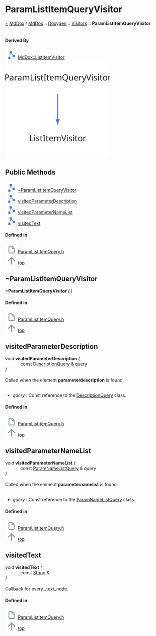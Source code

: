<a id="paramlistitemqueryvisitor"></a>
<h1>ParamListItemQueryVisitor</h1>
<a id="a01635"></a>
<a href="https://github.com/CharlesCarley/MdDox#~">~</a>
<a href="index.md#index">MdDox</a>
<span class="inline-text">/</span>
<a href="a00986.md#mddox">MdDox</a>
<span class="inline-text">::</span>
<a href="a00991.md#doxygen">Doxygen</a>
<span class="inline-text">::</span>
<a href="a00995.md#visitors">Visitors</a>
<span class="inline-text">::</span>
<span class="bold-text"><b>ParamListItemQueryVisitor</b></span>
<br/>
<br/>
<a id="derived-by"></a>
<h4>Derived By</h4>
<div class="icon-link">
<img src="../images/class.svg"/><a href="a01115.md#listitemvisitor">MdDox::ListItemVisitor</a>
</div>
<img src="../images/dot/internal-diagram-87.dot.svg"/><br/>
<a id="public-methods"></a>
<h2>Public Methods</h2>
<span class="icon-list-item"><a href="#~paramlistitemqueryvisitor" class="icon-list-item"><img src="../images/class.svg" class="icon-list-item"/><span class="icon-list-item">~ParamListItemQueryVisitor</span>
</a>
</span>
<br/>
<span class="icon-list-item"><a href="#visitedparameterdescription" class="icon-list-item"><img src="../images/class.svg" class="icon-list-item"/><span class="icon-list-item">visitedParameterDescription</span>
</a>
</span>
<br/>
<span class="icon-list-item"><a href="#visitedparameternamelist" class="icon-list-item"><img src="../images/class.svg" class="icon-list-item"/><span class="icon-list-item">visitedParameterNameList</span>
</a>
</span>
<br/>
<span class="icon-list-item"><a href="#visitedtext" class="icon-list-item"><img src="../images/class.svg" class="icon-list-item"/><span class="icon-list-item">visitedText</span>
</a>
</span>
<br/>
<a id="defined-in"></a>
<h4>Defined in</h4>
<span class="icon-list-item"><a href="https://github.com/CharlesCarley/MdDox/blob/master/Tools/Doxygen/ParamListItemQuery.h#L31" class="icon-list-item"><img src="../images/file.svg" class="icon-list-item"/><span class="icon-list-item">ParamListItemQuery.h</span>
</a>
</span>
<br/>
<span class="icon-list-item"><a href="#paramlistitemqueryvisitor" class="icon-list-item"><img src="../images/jumpToTop.svg" class="icon-list-item"/><span class="icon-list-item">top</span>
</a>
</span>
<a id="~paramlistitemqueryvisitor"></a>
<h2>~ParamListItemQueryVisitor</h2>
<span class="bold-text"><b>~ParamListItemQueryVisitor</b></span>
<span class="italic-text"><i>(</i></span>
<span class="italic-text"><i>)</i></span>
<a id="defined-in"></a>
<h4>Defined in</h4>
<span class="icon-list-item"><a href="https://github.com/CharlesCarley/MdDox/blob/master/Tools/Doxygen/ParamListItemQuery.h#L33" class="icon-list-item"><img src="../images/file.svg" class="icon-list-item"/><span class="icon-list-item">ParamListItemQuery.h</span>
</a>
</span>
<br/>
<span class="icon-list-item"><a href="#paramlistitemqueryvisitor" class="icon-list-item"><img src="../images/jumpToTop.svg" class="icon-list-item"/><span class="icon-list-item">top</span>
</a>
</span>
<br/>
<a id="visitedparameterdescription"></a>
<h2>visitedParameterDescription</h2>
<span class="inline-text">void</span>
<span class="bold-text"><b>visitedParameterDescription</b></span>
<span class="italic-text"><i>(</i></span>
<div class="paragraph">
<span class="paragraph"><img src="../images/horSpace24px.svg"/><span class="inline-text">const </span>
<a href="a01339.md#descriptionquery">DescriptionQuery</a>
<span class="inline-text"> &amp;</span>
<span class="inline-text">query</span>
</span>
</div>
<span class="italic-text"><i>)</i></span>
<br/>
<br/>
<span class="inline-text">Called when the element </span>
<span class="bold-text"><b>parameterdescription</b></span>
<span class="inline-text"> is found. </span>
<br/>
<br/>
<ul>
<li><span class="italic-text"><i>query</i></span>
<span class="inline-text">: </span>
<span class="inline-text">Const reference to the </span>
<a href="a01339.md#descriptionquery">DescriptionQuery</a>
<span class="inline-text"> class. </span>
</li>
</ul>
<a id="defined-in"></a>
<h4>Defined in</h4>
<span class="icon-list-item"><a href="https://github.com/CharlesCarley/MdDox/blob/master/Tools/Doxygen/ParamListItemQuery.h#L48" class="icon-list-item"><img src="../images/file.svg" class="icon-list-item"/><span class="icon-list-item">ParamListItemQuery.h</span>
</a>
</span>
<br/>
<span class="icon-list-item"><a href="#paramlistitemqueryvisitor" class="icon-list-item"><img src="../images/jumpToTop.svg" class="icon-list-item"/><span class="icon-list-item">top</span>
</a>
</span>
<br/>
<a id="visitedparameternamelist"></a>
<h2>visitedParameterNameList</h2>
<span class="inline-text">void</span>
<span class="bold-text"><b>visitedParameterNameList</b></span>
<span class="italic-text"><i>(</i></span>
<div class="paragraph">
<span class="paragraph"><img src="../images/horSpace24px.svg"/><span class="inline-text">const </span>
<a href="a01655.md#paramnamelistquery">ParamNameListQuery</a>
<span class="inline-text"> &amp;</span>
<span class="inline-text">query</span>
</span>
</div>
<span class="italic-text"><i>)</i></span>
<br/>
<br/>
<span class="inline-text">Called when the element </span>
<span class="bold-text"><b>parameternamelist</b></span>
<span class="inline-text"> is found. </span>
<br/>
<br/>
<ul>
<li><span class="italic-text"><i>query</i></span>
<span class="inline-text">: </span>
<span class="inline-text">Const reference to the </span>
<a href="a01655.md#paramnamelistquery">ParamNameListQuery</a>
<span class="inline-text"> class. </span>
</li>
</ul>
<a id="defined-in"></a>
<h4>Defined in</h4>
<span class="icon-list-item"><a href="https://github.com/CharlesCarley/MdDox/blob/master/Tools/Doxygen/ParamListItemQuery.h#L43" class="icon-list-item"><img src="../images/file.svg" class="icon-list-item"/><span class="icon-list-item">ParamListItemQuery.h</span>
</a>
</span>
<br/>
<span class="icon-list-item"><a href="#paramlistitemqueryvisitor" class="icon-list-item"><img src="../images/jumpToTop.svg" class="icon-list-item"/><span class="icon-list-item">top</span>
</a>
</span>
<br/>
<a id="visitedtext"></a>
<h2>visitedText</h2>
<span class="inline-text">void</span>
<span class="bold-text"><b>visitedText</b></span>
<span class="italic-text"><i>(</i></span>
<div class="paragraph">
<span class="paragraph"><img src="../images/horSpace24px.svg"/><span class="inline-text">const </span>
<a href="a00986.md#string">String</a>
<span class="inline-text"> &amp;</span>
</span>
</div>
<span class="italic-text"><i>)</i></span>
<br/>
<br/>
<span class="inline-text">Callback for every _text_node. </span>
<br/>
<a id="defined-in"></a>
<h4>Defined in</h4>
<span class="icon-list-item"><a href="https://github.com/CharlesCarley/MdDox/blob/master/Tools/Doxygen/ParamListItemQuery.h#L38" class="icon-list-item"><img src="../images/file.svg" class="icon-list-item"/><span class="icon-list-item">ParamListItemQuery.h</span>
</a>
</span>
<br/>
<span class="icon-list-item"><a href="#paramlistitemqueryvisitor" class="icon-list-item"><img src="../images/jumpToTop.svg" class="icon-list-item"/><span class="icon-list-item">top</span>
</a>
</span>
<br/>
</div>
</div>
</body>
</html>
